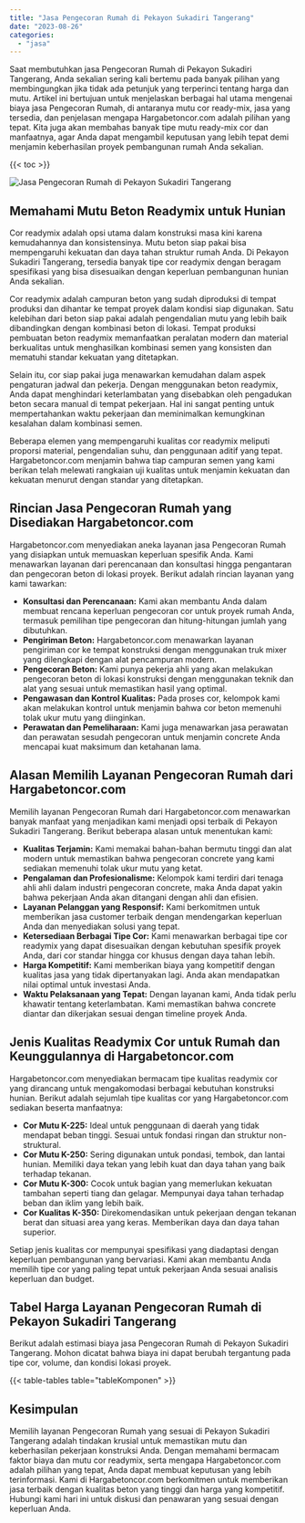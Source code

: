 ```yaml
---
title: "Jasa Pengecoran Rumah di Pekayon Sukadiri Tangerang"
date: "2023-08-26"
categories: 
  - "jasa"
---
```



Saat membutuhkan jasa Pengecoran Rumah di Pekayon Sukadiri Tangerang, Anda sekalian sering kali bertemu pada banyak pilihan yang membingungkan jika tidak ada petunjuk yang terperinci tentang harga dan mutu. Artikel ini bertujuan untuk menjelaskan berbagai hal utama mengenai biaya jasa Pengecoran Rumah, di antaranya mutu cor ready-mix, jasa yang tersedia, dan penjelasan mengapa Hargabetoncor.com adalah pilihan yang tepat. Kita juga akan membahas banyak tipe mutu ready-mix cor dan manfaatnya, agar Anda dapat mengambil keputusan yang lebih tepat demi menjamin keberhasilan proyek pembangunan rumah Anda sekalian.

{{< toc >}}

![Jasa Pengecoran Rumah di Pekayon Sukadiri Tangerang](https://hargareadymixid.github.io/hbc/readymix-hbc%20(23).png)

## Memahami Mutu Beton Readymix untuk Hunian

Cor readymix adalah opsi utama dalam konstruksi masa kini karena kemudahannya dan konsistensinya. Mutu beton siap pakai bisa mempengaruhi kekuatan dan daya tahan struktur rumah Anda. Di Pekayon Sukadiri Tangerang, tersedia banyak tipe cor readymix dengan beragam spesifikasi yang bisa disesuaikan dengan keperluan pembangunan hunian Anda sekalian.

Cor readymix adalah campuran beton yang sudah diproduksi di tempat produksi dan dihantar ke tempat proyek dalam kondisi siap digunakan. Satu kelebihan dari beton siap pakai adalah pengendalian mutu yang lebih baik dibandingkan dengan kombinasi beton di lokasi. Tempat produksi pembuatan beton readymix memanfaatkan peralatan modern dan material berkualitas untuk menghasilkan kombinasi semen yang konsisten dan mematuhi standar kekuatan yang ditetapkan.

Selain itu, cor siap pakai juga menawarkan kemudahan dalam aspek pengaturan jadwal dan pekerja. Dengan menggunakan beton readymix, Anda dapat menghindari keterlambatan yang disebabkan oleh pengadukan beton secara manual di tempat pekerjaan. Hal ini sangat penting untuk mempertahankan waktu pekerjaan dan meminimalkan kemungkinan kesalahan dalam kombinasi semen.

Beberapa elemen yang mempengaruhi kualitas cor readymix meliputi proporsi material, pengendalian suhu, dan penggunaan aditif yang tepat. Hargabetoncor.com menjamin bahwa tiap campuran semen yang kami berikan telah melewati rangkaian uji kualitas untuk menjamin kekuatan dan kekuatan menurut dengan standar yang ditetapkan.

## Rincian Jasa Pengecoran Rumah yang Disediakan Hargabetoncor.com

Hargabetoncor.com menyediakan aneka layanan jasa Pengecoran Rumah yang disiapkan untuk memuaskan keperluan spesifik Anda. Kami menawarkan layanan dari perencanaan dan konsultasi hingga pengantaran dan pengecoran beton di lokasi proyek. Berikut adalah rincian layanan yang kami tawarkan:

- **Konsultasi dan Perencanaan:** Kami akan membantu Anda dalam membuat rencana keperluan pengecoran cor untuk proyek rumah Anda, termasuk pemilihan tipe pengecoran dan hitung-hitungan jumlah yang dibutuhkan.
- **Pengiriman Beton:** Hargabetoncor.com menawarkan layanan pengiriman cor ke tempat konstruksi dengan menggunakan truk mixer yang dilengkapi dengan alat pencampuran modern.
- **Pengecoran Beton:** Kami punya pekerja ahli yang akan melakukan pengecoran beton di lokasi konstruksi dengan menggunakan teknik dan alat yang sesuai untuk memastikan hasil yang optimal.
- **Pengawasan dan Kontrol Kualitas:** Pada proses cor, kelompok kami akan melakukan kontrol untuk menjamin bahwa cor beton memenuhi tolak ukur mutu yang diinginkan.
- **Perawatan dan Pemeliharaan:** Kami juga menawarkan jasa perawatan dan perawatan sesudah pengecoran untuk menjamin concrete Anda mencapai kuat maksimum dan ketahanan lama.

## Alasan Memilih Layanan Pengecoran Rumah dari Hargabetoncor.com

Memilih layanan Pengecoran Rumah dari Hargabetoncor.com menawarkan banyak manfaat yang menjadikan kami menjadi opsi terbaik di Pekayon Sukadiri Tangerang. Berikut beberapa alasan untuk menentukan kami:

- **Kualitas Terjamin:** Kami memakai bahan-bahan bermutu tinggi dan alat modern untuk memastikan bahwa pengecoran concrete yang kami sediakan memenuhi tolak ukur mutu yang ketat.
- **Pengalaman dan Profesionalisme:** Kelompok kami terdiri dari tenaga ahli ahli dalam industri pengecoran concrete, maka Anda dapat yakin bahwa pekerjaan Anda akan ditangani dengan ahli dan efisien.
- **Layanan Pelanggan yang Responsif:** Kami berkomitmen untuk memberikan jasa customer terbaik dengan mendengarkan keperluan Anda dan menyediakan solusi yang tepat.
- **Ketersediaan Berbagai Tipe Cor:** Kami menawarkan berbagai tipe cor readymix yang dapat disesuaikan dengan kebutuhan spesifik proyek Anda, dari cor standar hingga cor khusus dengan daya tahan lebih.
- **Harga Kompetitif:** Kami memberikan biaya yang kompetitif dengan kualitas jasa yang tidak dipertanyakan lagi. Anda akan mendapatkan nilai optimal untuk investasi Anda.
- **Waktu Pelaksanaan yang Tepat:** Dengan layanan kami, Anda tidak perlu khawatir tentang keterlambatan. Kami memastikan bahwa concrete diantar dan dikerjakan sesuai dengan timeline proyek Anda.

## Jenis Kualitas Readymix Cor untuk Rumah dan Keunggulannya di Hargabetoncor.com

Hargabetoncor.com menyediakan bermacam tipe kualitas readymix cor yang dirancang untuk mengakomodasi berbagai kebutuhan konstruksi hunian. Berikut adalah sejumlah tipe kualitas cor yang Hargabetoncor.com sediakan beserta manfaatnya:

- **Cor Mutu K-225:** Ideal untuk penggunaan di daerah yang tidak mendapat beban tinggi. Sesuai untuk fondasi ringan dan struktur non-struktural.
- **Cor Mutu K-250:** Sering digunakan untuk pondasi, tembok, dan lantai hunian. Memiliki daya tekan yang lebih kuat dan daya tahan yang baik terhadap tekanan.
- **Cor Mutu K-300:** Cocok untuk bagian yang memerlukan kekuatan tambahan seperti tiang dan gelagar. Mempunyai daya tahan terhadap beban dan iklim yang lebih baik.
- **Cor Kualitas K-350:** Direkomendasikan untuk pekerjaan dengan tekanan berat dan situasi area yang keras. Memberikan daya dan daya tahan superior.

Setiap jenis kualitas cor mempunyai spesifikasi yang diadaptasi dengan keperluan pembangunan yang bervariasi. Kami akan membantu Anda memilih tipe cor yang paling tepat untuk pekerjaan Anda sesuai analisis keperluan dan budget.

## Tabel Harga Layanan Pengecoran Rumah di Pekayon Sukadiri Tangerang

Berikut adalah estimasi biaya jasa Pengecoran Rumah di Pekayon Sukadiri Tangerang. Mohon dicatat bahwa biaya ini dapat berubah tergantung pada tipe cor, volume, dan kondisi lokasi proyek.

{{< table-tables table="tableKomponen" >}}

## Kesimpulan

Memilih layanan Pengecoran Rumah yang sesuai di Pekayon Sukadiri Tangerang adalah tindakan krusial untuk memastikan mutu dan keberhasilan pekerjaan konstruksi Anda. Dengan memahami bermacam faktor biaya dan mutu cor readymix, serta mengapa Hargabetoncor.com adalah pilihan yang tepat, Anda dapat membuat keputusan yang lebih terinformasi. Kami di Hargabetoncor.com berkomitmen untuk memberikan jasa terbaik dengan kualitas beton yang tinggi dan harga yang kompetitif. Hubungi kami hari ini untuk diskusi dan penawaran yang sesuai dengan keperluan Anda.
